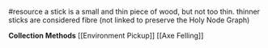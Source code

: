 #resource
a stick is a small and thin piece of wood, but not too thin. thinner sticks are considered fibre (not linked to preserve the Holy Node Graph)

**Collection Methods**
[[Environment Pickup]]
[[Axe Felling]]

